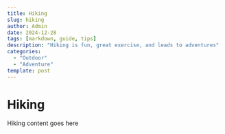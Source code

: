 ```yaml
---
title: Hiking
slug: hiking
author: Admin
date: 2024-12-28
tags: [markdown, guide, tips]
description: "Hiking is fun, great exercise, and leads to adventures"
categories:
  - "Outdoor"
  - "Adventure"
template: post
---
```


# Hiking

Hiking content goes here
